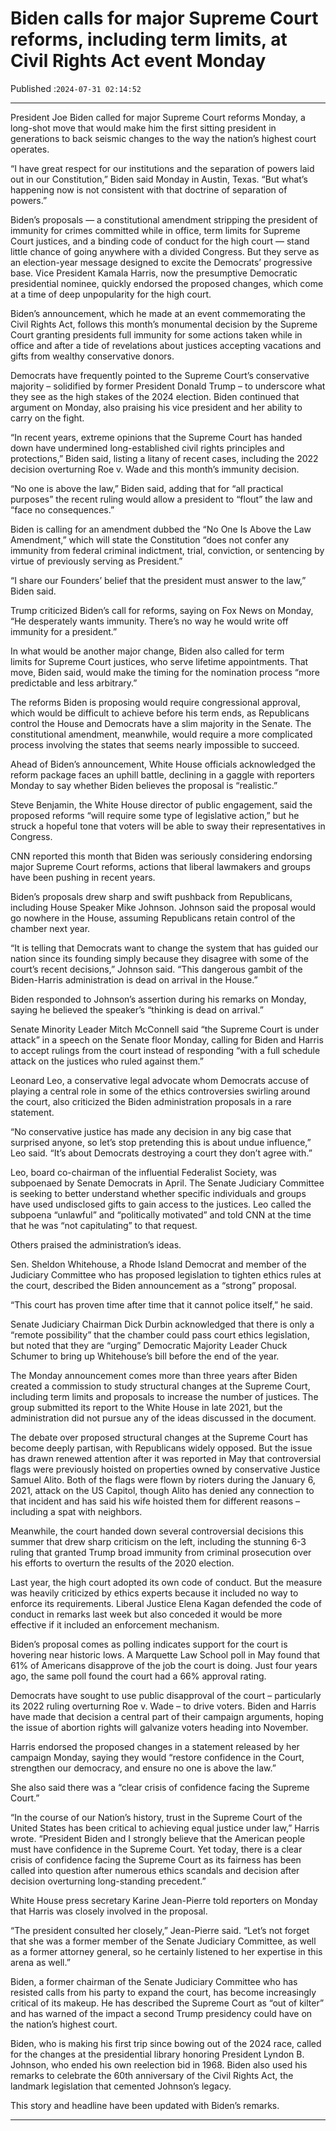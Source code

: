 # Biden calls for major Supreme Court reforms, including term limits, at Civil Rights Act event Monday

Published :`2024-07-31 02:14:52`

---

President Joe Biden called for major Supreme Court reforms Monday, a long-shot move that would make him the first sitting president in generations to back seismic changes to the way the nation’s highest court operates.

“I have great respect for our institutions and the separation of powers laid out in our Constitution,” Biden said Monday in Austin, Texas. “But what’s happening now is not consistent with that doctrine of separation of powers.”

Biden’s proposals — a constitutional amendment stripping the president of immunity for crimes committed while in office, term limits for Supreme Court justices, and a binding code of conduct for the high court — stand little chance of going anywhere with a divided Congress. But they serve as an election-year message designed to excite the Democrats’ progressive base. Vice President Kamala Harris, now the presumptive Democratic presidential nominee, quickly endorsed the proposed changes, which come at a time of deep unpopularity for the high court.

Biden’s announcement, which he made at an event commemorating the Civil Rights Act, follows this month’s monumental decision by the Supreme Court granting presidents full immunity for some actions taken while in office and after a tide of revelations about justices accepting vacations and gifts from wealthy conservative donors.

Democrats have frequently pointed to the Supreme Court’s conservative majority – solidified by former President Donald Trump – to underscore what they see as the high stakes of the 2024 election. Biden continued that argument on Monday, also praising his vice president and her ability to carry on the fight.

“In recent years, extreme opinions that the Supreme Court has handed down have undermined long-established civil rights principles and protections,” Biden said, listing a litany of recent cases, including the 2022 decision overturning Roe v. Wade and this month’s immunity decision.

“No one is above the law,” Biden said, adding that for “all practical purposes” the recent ruling would allow a president to “flout” the law and “face no consequences.”

Biden is calling for an amendment dubbed the “No One Is Above the Law Amendment,” which will state the Constitution “does not confer any immunity from federal criminal indictment, trial, conviction, or sentencing by virtue of previously serving as President.”

“I share our Founders’ belief that the president must answer to the law,” Biden said.

Trump criticized Biden’s call for reforms, saying on Fox News on Monday, “He desperately wants immunity. There’s no way he would write off immunity for a president.”

In what would be another major change, Biden also called for term limits for Supreme Court justices, who serve lifetime appointments. That move, Biden said, would make the timing for the nomination process “more predictable and less arbitrary.”

The reforms Biden is proposing would require congressional approval, which would be difficult to achieve before his term ends, as Republicans control the House and Democrats have a slim majority in the Senate. The constitutional amendment, meanwhile, would require a more complicated process involving the states that seems nearly impossible to succeed.

Ahead of Biden’s announcement, White House officials acknowledged the reform package faces an uphill battle, declining in a gaggle with reporters Monday to say whether Biden believes the proposal is “realistic.”

Steve Benjamin, the White House director of public engagement, said the proposed reforms “will require some type of legislative action,” but he struck a hopeful tone that voters will be able to sway their representatives in Congress.

CNN reported this month that Biden was seriously considering endorsing major Supreme Court reforms, actions that liberal lawmakers and groups have been pushing in recent years.

Biden’s proposals drew sharp and swift pushback from Republicans, including House Speaker Mike Johnson. Johnson said the proposal would go nowhere in the House, assuming Republicans retain control of the chamber next year.

“It is telling that Democrats want to change the system that has guided our nation since its founding simply because they disagree with some of the court’s recent decisions,” Johnson said. “This dangerous gambit of the Biden-Harris administration is dead on arrival in the House.”

Biden responded to Johnson’s assertion during his remarks on Monday, saying he believed the speaker’s “thinking is dead on arrival.”

Senate Minority Leader Mitch McConnell said “the Supreme Court is under attack” in a speech on the Senate floor Monday, calling for Biden and Harris to accept rulings from the court instead of responding “with a full schedule attack on the justices who ruled against them.”

Leonard Leo, a conservative legal advocate whom Democrats accuse of playing a central role in some of the ethics controversies swirling around the court, also criticized the Biden administration proposals in a rare statement.

“No conservative justice has made any decision in any big case that surprised anyone, so let’s stop pretending this is about undue influence,” Leo said. “It’s about Democrats destroying a court they don’t agree with.”

Leo, board co-chairman of the influential Federalist Society, was subpoenaed by Senate Democrats in April. The Senate Judiciary Committee is seeking to better understand whether specific individuals and groups have used undisclosed gifts to gain access to the justices. Leo called the subpoena “unlawful” and “politically motivated” and told CNN at the time that he was “not capitulating” to that request.

Others praised the administration’s ideas.

Sen. Sheldon Whitehouse, a Rhode Island Democrat and member of the Judiciary Committee who has proposed legislation to tighten ethics rules at the court, described the Biden announcement as a “strong” proposal.

“This court has proven time after time that it cannot police itself,” he said.

Senate Judiciary Chairman Dick Durbin acknowledged that there is only a “remote possibility” that the chamber could pass court ethics legislation, but noted that they are “urging” Democratic Majority Leader Chuck Schumer to bring up Whitehouse’s bill before the end of the year.

The Monday announcement comes more than three years after Biden created a commission to study structural changes at the Supreme Court, including term limits and proposals to increase the number of justices. The group submitted its report to the White House in late 2021, but the administration did not pursue any of the ideas discussed in the document.

The debate over proposed structural changes at the Supreme Court has become deeply partisan, with Republicans widely opposed. But the issue has drawn renewed attention after it was reported in May that controversial flags were previously hoisted on properties owned by conservative Justice Samuel Alito. Both of the flags were flown by rioters during the January 6, 2021, attack on the US Capitol, though Alito has denied any connection to that incident and has said his wife hoisted them for different reasons – including a spat with neighbors.

Meanwhile, the court handed down several controversial decisions this summer that drew sharp criticism on the left, including the stunning 6-3 ruling that granted Trump broad immunity from criminal prosecution over his efforts to overturn the results of the 2020 election.

Last year, the high court adopted its own code of conduct. But the measure was heavily criticized by ethics experts because it included no way to enforce its requirements. Liberal Justice Elena Kagan defended the code of conduct in remarks last week but also conceded it would be more effective if it included an enforcement mechanism.

Biden’s proposal comes as polling indicates support for the court is hovering near historic lows. A Marquette Law School poll in May found that 61% of Americans disapprove of the job the court is doing. Just four years ago, the same poll found the court had a 66% approval rating.

Democrats have sought to use public disapproval of the court – particularly its 2022 ruling overturning Roe v. Wade – to drive voters. Biden and Harris have made that decision a central part of their campaign arguments, hoping the issue of abortion rights will galvanize voters heading into November.

Harris endorsed the proposed changes in a statement released by her campaign Monday, saying they would “restore confidence in the Court, strengthen our democracy, and ensure no one is above the law.”

She also said there was a “clear crisis of confidence facing the Supreme Court.”

“In the course of our Nation’s history, trust in the Supreme Court of the United States has been critical to achieving equal justice under law,” Harris wrote. “President Biden and I strongly believe that the American people must have confidence in the Supreme Court. Yet today, there is a clear crisis of confidence facing the Supreme Court as its fairness has been called into question after numerous ethics scandals and decision after decision overturning long-standing precedent.”

White House press secretary Karine Jean-Pierre told reporters on Monday that Harris was closely involved in the proposal.

“The president consulted her closely,” Jean-Pierre said. “Let’s not forget that she was a former member of the Senate Judiciary Committee, as well as a former attorney general, so he certainly listened to her expertise in this arena as well.”

Biden, a former chairman of the Senate Judiciary Committee who has resisted calls from his party to expand the court, has become increasingly critical of its makeup. He has described the Supreme Court as “out of kilter” and has warned of the impact a second Trump presidency could have on the nation’s highest court.

Biden, who is making his first trip since bowing out of the 2024 race, called for the changes at the presidential library honoring President Lyndon B. Johnson, who ended his own reelection bid in 1968. Biden also used his remarks to celebrate the 60th anniversary of the Civil Rights Act, the landmark legislation that cemented Johnson’s legacy.

This story and headline have been updated with Biden’s remarks.

---

